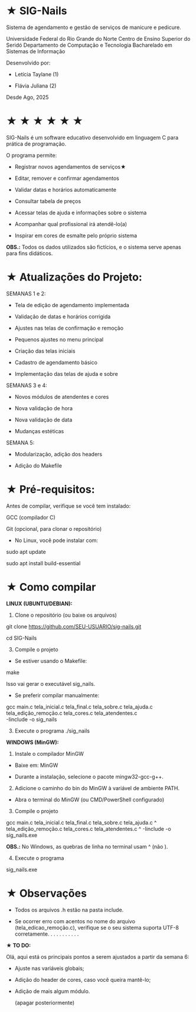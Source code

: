 # ★ SIG-Nails
Sistema de agendamento e gestão de serviços de manicure e pedicure.

Universidade Federal do Rio Grande do Norte
Centro de Ensino Superior do Seridó
Departamento de Computação e Tecnologia
Bacharelado em Sistemas de Informação

Desenvolvido por:

- Letícia Taylane (1)
  
- Flávia Juliana (2)
  
Desde Ago, 2025
# ★ ★ ★ ★ ★ ★
SIG-Nails é um software educativo desenvolvido em linguagem C para prática de programação.

O programa permite:

- Registrar novos agendamentos de serviços★

- Editar, remover e confirmar agendamentos

- Validar datas e horários automaticamente

- Consultar tabela de preços

- Acessar telas de ajuda e informações sobre o sistema

- Acompanhar qual profissional irá atendê-lo(a)

- Inspirar em cores de esmalte pelo próprio sistema

**OBS.:**
Todos os dados utilizados são fictícios, e o sistema serve apenas para fins didáticos.


# ★ Atualizações do Projeto:

SEMANAS 1 e 2:

- Tela de edição de agendamento implementada

- Validação de datas e horários corrigida

- Ajustes nas telas de confirmação e remoção

- Pequenos ajustes no menu principal

- Criação das telas iniciais

- Cadastro de agendamento básico

- Implementação das telas de ajuda e sobre

SEMANAS 3 e 4:

- Novos módulos de atendentes e cores
  
- Nova validação de hora

- Nova validação de data
  
- Mudanças estéticas

SEMANA 5:

- Modularização, adição dos headers

- Adição do Makefile

# ★ Pré-requisitos:

Antes de compilar, verifique se você tem instalado:

GCC (compilador C)

Git (opcional, para clonar o repositório)

- No Linux, você pode instalar com:

sudo apt update

sudo apt install build-essential

# ★ Como compilar
**LINUX (UBUNTU/DEBIAN):**
1. Clone o repositório (ou baixe os arquivos)
   
git clone https://github.com/SEU-USUARIO/sig-nails.git

cd SIG-Nails

3. Compile o projeto

- Se estiver usando o Makefile:

make


Isso vai gerar o executável sig_nails.

- Se preferir compilar manualmente:

gcc main.c tela_inicial.c tela_final.c tela_sobre.c tela_ajuda.c \
tela_edição_remoção.c tela_cores.c tela_atendentes.c \
-Iinclude -o sig_nails

3. Execute o programa
./sig_nails

**WINDOWS (MinGW):**

1. Instale o compilador MinGW

- Baixe em: MinGW

- Durante a instalação, selecione o pacote mingw32-gcc-g++.

2. Adicione o caminho do bin do MinGW à variável de ambiente PATH.

- Abra o terminal do MinGW (ou CMD/PowerShell configurado)

3. Compile o projeto

gcc main.c tela_inicial.c tela_final.c tela_sobre.c tela_ajuda.c ^
tela_edição_remoção.c tela_cores.c tela_atendentes.c ^
-Iinclude -o sig_nails.exe

**OBS.:** No Windows, as quebras de linha no terminal usam ^ (não \).

4. Execute o programa

sig_nails.exe

# ★ Observações

- Todos os arquivos .h estão na pasta include.

- Se ocorrer erro com acentos no nome do arquivo (tela_edicao_remoção.c), verifique se o seu sistema suporta UTF-8 corretamente.
.
.
.
.
.
.
.
.
.
.


**★ TO DO:**

Olá, aqui está os principais pontos a serem ajustados a partir da semana 6:

- Ajuste nas variáveis globais;

- Adição do header de cores, caso você queira mantê-lo;

- Adição de mais algum módulo.

  (apagar posteriormente)


